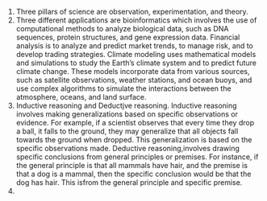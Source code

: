 1. Three pillars of science are observation, experimentation, and theory.
2. Three different applications are bioinformatics which involves the use of computational methods to analyze biological data, such as DNA sequences, protein structures, and gene expression data. Financial analysis is to analyze and predict market trends, to manage risk, and to develop trading strategies. Climate modeling uses mathematical models and simulations to study the Earth’s climate system and to predict future climate change. These models incorporate data from various sources, such as satellite observations, weather stations, and ocean buoys, and use complex algorithms to simulate the interactions between the atmosphere, oceans, and land surface.
3. Inductive reasoning and Deductjve reasoning.
Inductive reasoning involves making generalizations based on specific observations or evidence. For example, if a scientist observes that every time they drop a ball, it falls to the ground, they may generalize that all objects fall towards the ground when dropped. This generalization is based on the specific observations made. Deductive reasoning,involves drawing specific conclusions from general principles or premises. For instance, if the general principle is that all mammals have hair, and the premise is that a dog is a mammal, then the specific conclusion would be that the dog has hair. This isfrom the general principle and specific premise.  
4. 
